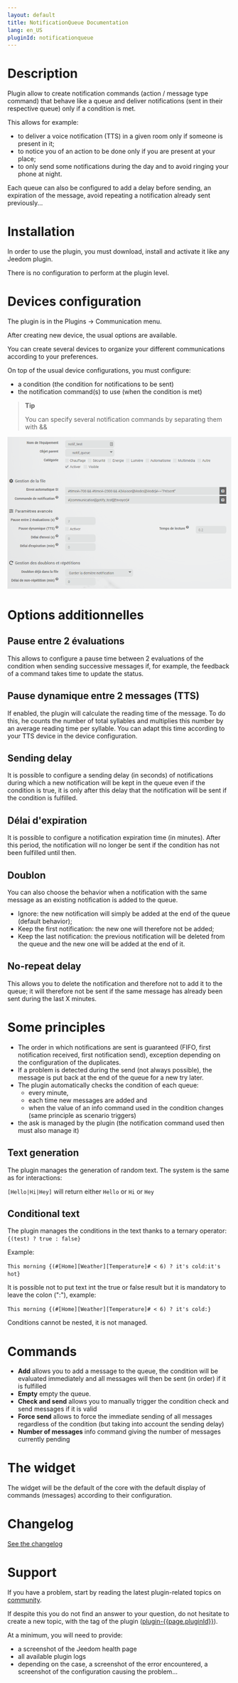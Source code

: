 ```yaml
---
layout: default
title: NotificationQueue Documentation
lang: en_US
pluginId: notificationqueue
---
```


# Description

Plugin allow to create notification commands (action / message type command) that behave like a queue and deliver notifications (sent in their respective queue) only if a condition is met.

This allows for example:

- to deliver a voice notification (TTS) in a given room only if someone is present in it;
- to notice you of an action to be done only if you are present at your place;
- to only send some notifications during the day and to avoid ringing your phone at night.

Each queue can also be configured to add a delay before sending, an expiration of the message, avoid repeating a notification already sent previously...

# Installation

In order to use the plugin, you must download, install and activate it like any Jeedom plugin.

There is no configuration to perform at the plugin level.

# Devices configuration

The plugin is in the Plugins → Communication menu.

After creating new device, the usual options are available.

You can create several devices to organize your different communications according to your preferences.

On top of the usual device configurations, you must configure:

- a condition (the condition for notifications to be sent)
- the notification command(s) to use (when the condition is met)

> **Tip**
>
> You can specify several notification commands by separating them with &&

![Settings](../images/config.png "Settings")

# Options additionnelles

## Pause entre 2 évaluations

This allows to configure a pause time between 2 evaluations of the condition when sending successive messages if, for example, the feedback of a command takes time to update the status.

## Pause dynamique entre 2 messages (TTS)

If enabled, the plugin will calculate the reading time of the message. To do this, he counts the number of total syllables and multiplies this number by an average reading time per syllable. You can adapt this time according to your TTS device in the device configuration.

## Sending delay

It is possible to configure a sending delay (in seconds) of notifications during which a new notification will be kept in the queue even if the condition is true, it is only after this delay that the notification will be sent if the condition is fulfilled.

## Délai d'expiration

It is possible to configure a notification expiration time (in minutes). After this period, the notification will no longer be sent if the condition has not been fulfilled until then.

## Doublon

You can also choose the behavior when a notification with the same message as an existing notification is added to the queue.

- Ignore: the new notification will simply be added at the end of the queue (default behavior);
- Keep the first notification: the new one will therefore not be added;
- Keep the last notification: the previous notification will be deleted from the queue and the new one will be added at the end of it.

## No-repeat delay

This allows you to delete the notification and therefore not to add it to the queue; it will therefore not be sent if the same message has already been sent during the last X minutes.

# Some principles

- The order in which notifications are sent is guaranteed (FIFO, first notification received, first notification send), exception depending on the configuration of the duplicates.
- If a problem is detected during the send (not always possible), the message is put back at the end of the queue for a new try later.
- The plugin automatically checks the condition of each queue:
  - every minute,
  - each time new messages are added and
  - when the value of an info command used in the condition changes (same principle as scenario triggers)
- the ask is managed by the plugin (the notification command used then must also manage it)

## Text generation

The plugin manages the generation of random text. The system is the same as for interactions:

`[Hello|Hi|Hey]` will return either `Hello` or `Hi` or `Hey`

## Conditional text

The plugin manages the conditions in the text thanks to a ternary operator: `{(test) ? true : false}`

Example:

`This morning {(#[Home][Weather][Temperature]# < 6) ? it's cold:it's hot}`

It is possible not to put text int the true or false result but it is mandatory to leave the colon (":"), example:

`This morning {(#[Home][Weather][Temperature]# < 6) ? it's cold:}`

Conditions cannot be nested, it is not managed.

# Commands

- **Add** allows you to add a message to the queue, the condition will be evaluated immediately and all messages will then be sent (in order) if it is fulfilled
- **Empty** empty the queue.
- **Check and send** allows you to manually trigger the condition check and send messages if it is valid
- **Force send** allows to force the immediate sending of all messages regardless of the condition (but taking into account the sending delay)
- **Number of messages** info command giving the number of messages currently pending

# The widget

The widget will be the default of the core with the default display of commands (messages) according to their configuration.

# Changelog

[See the changelog](./changelog)

# Support

If you have a problem, start by reading the latest plugin-related topics on [community]({{site.forum}}/tag/plugin-{{page.pluginId}}).

If despite this you do not find an answer to your question, do not hesitate to create a new topic, with the tag of the plugin ([plugin-{{page.pluginId}}]({{site.forum}}/tag/plugin-{{page.pluginId}})).

At a minimum, you will need to provide:

- a screenshot of the Jeedom health page
- all available plugin logs
- depending on the case, a screenshot of the error encountered, a screenshot of the configuration causing the problem...
